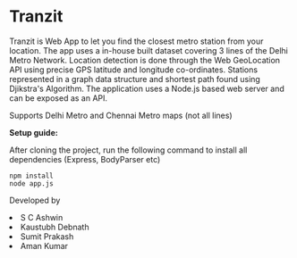 <h1> Tranzit </h1>

<p> Tranzit is Web App to let you find the closest metro station from your location. The app uses a in-house built dataset covering 3 lines of the Delhi Metro Network. Location detection is done through the Web GeoLocation API using precise GPS latitude and longitude co-ordinates. Stations represented in a graph data structure and shortest path found using Djikstra's Algorithm. The application uses a Node.js based web server and can be exposed as an API.

Supports Delhi Metro and Chennai Metro maps (not all lines) </p>

**Setup guide:**

After cloning the project, run the following command to install all dependencies (Express, BodyParser etc)
```
npm install
node app.js
```

Developed by 
<li> S C Ashwin </li>
<li> Kaustubh Debnath </li>
<li> Sumit Prakash </li>
<li> Aman Kumar </li>

